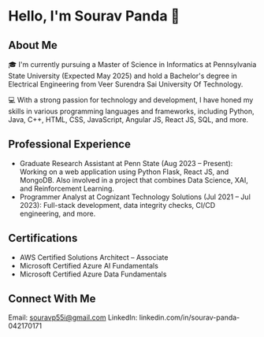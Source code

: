 # Hello, I'm Sourav Panda 👋
## About Me
🎓 I'm currently pursuing a Master of Science in Informatics at Pennsylvania State University (Expected May 2025) and hold a Bachelor's degree in Electrical Engineering from Veer Surendra Sai University Of Technology.

💻 With a strong passion for technology and development, I have honed my skills in various programming languages and frameworks, including Python, Java, C++, HTML, CSS, JavaScript, Angular JS, React JS, SQL, and more.

## Professional Experience
 - Graduate Research Assistant at Penn State (Aug 2023 – Present): Working on a web application using Python Flask, React JS, and MongoDB. Also involved in a project that combines Data Science, XAI, and Reinforcement Learning.
 - Programmer Analyst at Cognizant Technology Solutions (Jul 2021 – Jul 2023): Full-stack development, data integrity checks, CI/CD engineering, and more.

## Certifications
- AWS Certified Solutions Architect – Associate
- Microsoft Certified Azure AI Fundamentals
- Microsoft Certified Azure Data Fundamentals

## Connect With Me
Email: souravp55i@gmail.com
LinkedIn: linkedin.com/in/sourav-panda-042170171

<!---
SouravP11/SouravP11 is a ✨ special ✨ repository because its `README.md` (this file) appears on your GitHub profile.
You can click the Preview link to take a look at your changes.
--->
